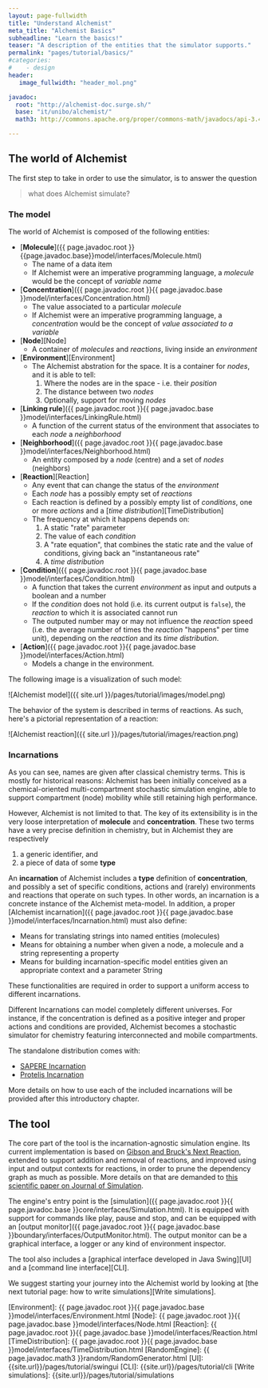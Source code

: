 ```yaml
---
layout: page-fullwidth
title: "Understand Alchemist"
meta_title: "Alchemist Basics"
subheadline: "Learn the basics!"
teaser: "A description of the entities that the simulator supports."
permalink: "pages/tutorial/basics/"
#categories:
#    - design
header:
   image_fullwidth: "header_mol.png"

javadoc:
  root: "http://alchemist-doc.surge.sh/"
  base: "it/unibo/alchemist/"
  math3: http://commons.apache.org/proper/commons-math/javadocs/api-3.4/org/apache/commons/math3/

---
```


## The world of Alchemist

The first step to take in order to use the simulator, is to answer the question

> what does Alchemist simulate?

### The model

The world of Alchemist is composed of the following entities:

* [**Molecule**]({{ page.javadoc.root }}{{page.javadoc.base}}model/interfaces/Molecule.html)
  * The name of a data item
  * If Alchemist were an imperative programming language, a *molecule* would be the concept of *variable name*
* [**Concentration**]({{ page.javadoc.root }}{{ page.javadoc.base }}model/interfaces/Concentration.html)
  * The value associated to a particular *molecule*
  * If Alchemist were an imperative programming language, a *concentration* would be the concept of *value associated to a variable*
* [**Node**][Node]
  * A container of *molecules* and *reactions*, living inside an *environment*
* [**Environment**][Environment]
  * The Alchemist abstration for the space. It is a container for *nodes*, and it is able to tell:
    1. Where the nodes are in the space - i.e. their *position*
    2. The distance between two *nodes*
    3. Optionally, support for moving *nodes*
* [**Linking rule**]({{ page.javadoc.root }}{{ page.javadoc.base }}model/interfaces/LinkingRule.html)
  * A function of the current status of the environment that associates to each *node* a *neighborhood*
* [**Neighborhood**]({{ page.javadoc.root }}{{ page.javadoc.base }}model/interfaces/Neighborhood.html)
  * An entity composed by a *node* (centre) and a set of *nodes* (neighbors)
* [**Reaction**][Reaction]
  * Any event that can change the status of the *environment*
  * Each *node* has a possibly empty set of *reactions*
  * Each reaction is defined by a possibly empty list of *conditions*, one or more *actions* and a [*time distribution*][TimeDistribution]
  * The frequency at which it happens depends on:
    1. A static "rate" parameter
    2. The value of each *condition*
    3. A "rate equation", that combines the static rate and the value of conditions, giving back an "instantaneous rate"
    4. A *time distribution*
* [**Condition**]({{ page.javadoc.root }}{{ page.javadoc.base }}model/interfaces/Condition.html)
  * A function that takes the current *environment* as input and outputs a boolean and a number
  * If the *condition* does not hold (i.e. its current output is ``false``), the *reaction* to which it is associated cannot run
  * The outputed number may or may not influence the *reaction* speed (i.e. the average number of times the *reaction* "happens" per time unit), depending on the *reaction* and its *time distribution*.
* [**Action**]({{ page.javadoc.root }}{{ page.javadoc.base }}model/interfaces/Action.html)
  * Models a change in the environment.

The following image is a visualization of such model:

![Alchemist model]({{ site.url }}/pages/tutorial/images/model.png)

The behavior of the system is described in terms of reactions. As such, here's a pictorial representation of a reaction:

![Alchemist reaction]({{ site.url }}/pages/tutorial/images/reaction.png)


### Incarnations

As you can see, names are given after classical chemistry terms. This is mostly for historical reasons: Alchemist has been initially conceived as a chemical-oriented multi-compartment stochastic simulation engine, able to support compartment (node) mobility while still retaining high performance.

However, Alchemist is not limited to that. The key of its extensibility is in the very loose interpretation of **molecule** and **concentration**. These two terms have a very precise definition in chemistry, but in Alchemist they are respectively

1. a generic identifier, and
2. a piece of data of some **type**

An **incarnation** of Alchemist includes a **type** definition of **concentration**, and possibly a set of specific conditions, actions and (rarely) environments and reactions that operate on such types. In other words, an incarnation is a concrete instance of the Alchemist meta-model. In addition, a proper [Alchemist incarnation]({{ page.javadoc.root }}{{ page.javadoc.base }}model/interfaces/Incarnation.html) must also define:

* Means for translating strings into named entities (molecules)
* Means for obtaining a number when given a node, a molecule and a string representing a property
* Means for building incarnation-specific model entities given an appropriate context and a parameter String

These functionalities are required in order to support a uniform access to different incarnations.

Different Incarnations can model completely different universes. For instance, if the concentration is defined as a positive integer and proper actions and conditions are provided, Alchemist becomes a stochastic simulator for chemistry featuring interconnected and mobile compartments.

The standalone distribution comes with:

* [SAPERE Incarnation](http://www.sapere-project.eu)
* [Protelis Incarnation](http://protelis.org)

More details on how to use each of the included incarnations will be provided after this introductory chapter.

## The tool

The core part of the tool is the incarnation-agnostic simulation engine. Its current implementation is based on [Gibson and Bruck's Next Reaction](http://dx.doi.org/10.1021/jp993732q), extended to support addition and removal of reactions, and improved using input and output contexts for reactions, in order to prune the dependency graph as much as possible. More details on that are demanded to [this scientific paper on Journal of Simulation](http://dx.doi.org/10.1057/jos.2012.27).

The engine's entry point is the [simulation]({{ page.javadoc.root }}{{ page.javadoc.base }}core/interfaces/Simulation.html). It is equipped with support for commands like play, pause and stop, and can be equipped with an [output monitor]({{ page.javadoc.root }}{{ page.javadoc.base }}boundary/interfaces/OutputMonitor.html). The output monitor can be a graphical interface, a logger or any kind of environment inspector.

The tool also includes a [graphical interface developed in Java Swing][UI] and a [command line interface][CLI].

We suggest starting your journey into the Alchemist world by looking at [the next tutorial page: how to write simulations][Write simulations].

[Environment]: {{ page.javadoc.root }}{{ page.javadoc.base }}model/interfaces/Environment.html
[Node]: {{ page.javadoc.root }}{{ page.javadoc.base }}model/interfaces/Node.html
[Reaction]: {{ page.javadoc.root }}{{ page.javadoc.base }}model/interfaces/Reaction.html
[TimeDistribution]: {{ page.javadoc.root }}{{ page.javadoc.base }}model/interfaces/TimeDistribution.html
[RandomEngine]: {{ page.javadoc.math3 }}random/RandomGenerator.html
[UI]: {{site.url}}/pages/tutorial/swingui
[CLI]: {{site.url}}/pages/tutorial/cli
[Write simulations]: {{site.url}}/pages/tutorial/simulations
